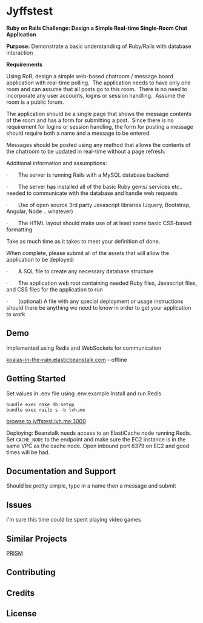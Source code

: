 Jyffstest
================
**Ruby on Rails Challenge:
Design a Simple Real-time Single-Room Chat Application**

**Purpose:** Demonstrate
a basic understanding of Ruby/Rails with database interaction

**Requirements**

Using RoR, design a simple web-based chatroom / message board
application with real-time polling.  The
application needs to have only one room and can assume that all posts go to
this room.  There is no need to
incorporate any user accounts, logins or session handling.  Assume the room is a public forum.

The application should be a single page that shows the message
contents of the room and has a form for submitting a post.  Since there is no requirement for logins or
session handling, the form for posting a message should require both a name and
a message to be entered.   

Messages should be posted using any method that allows the
contents of the chatroom to be updated in real-time without a page
refresh.  

Additional information and assumptions:

·      
The server is running Rails with a MySQL
database backend

·      
The server has installed all of the basic Ruby gems/
services etc.. needed to communicate with the database and handle web requests

·      
Use of open source 3rd party
Javascript libraries (Jquery, Bootstrap, Angular, Node .. whatever) 

·      
The HTML layout should make use of at least some basic CSS-based formatting

Take as much time as it takes to meet your definition of done.

When complete, please submit all of the assets that will
allow the application to be deployed: 

·      
A SQL file to create any necessary database
structure

·      
The application web root containing needed Ruby
files, Javascript files, and CSS files for the application to run

·      
(optional) A file with any special deployment or
usage instructions should there be anything we need to know in order to get
your application to work

Demo
----
Implemented using Redis and WebSockets for communication

[koalas-in-the-rain.elasticbeanstalk.com](http://koalas-in-the-rain.elasticbeanstalk.com) - offline

Getting Started
---------------
Set values in .env file using .env.example
Install and run Redis

```
bundle exec rake db:setup
bundle exec rails s -b lvh.me
```
[browse to jyffstest.lvh.me:3000](http://jyffstest.lvh.me:3000)

Deploying:
Beanstalk needs access to an ElastiCache node running Redis.
Set `CACHE_NODE` to the endpoint and make sure the EC2 instance is in the same VPC as the cache node.
Open inbound port 6379 on EC2 and good times will be had.


Documentation and Support
-------------------------
Should be pretty simple, type in a name then a message and submit

Issues
-------------
I'm sure this time could be spent playing video games

Similar Projects
----------------
[PRISM](https://en.wikipedia.org/wiki/PRISM_(surveillance_program))

Contributing
------------

Credits
-------

License
-------
